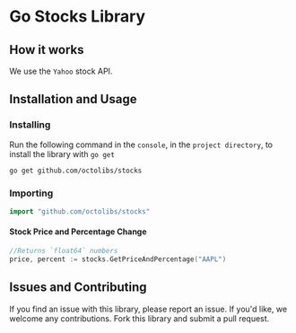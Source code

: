 # Go Stocks Library

## How it works

We use the `Yahoo` stock API.

## Installation and Usage

### Installing

Run the following command in the `console`, in the `project directory`, to install the library with `go get`

```plain
go get github.com/octolibs/stocks
```

### Importing

```go
import "github.com/octolibs/stocks"
```

#### Stock Price and Percentage Change

```go
//Returns `float64` numbers
price, percent := stocks.GetPriceAndPercentage("AAPL")
```

## Issues and Contributing

If you find an issue with this library, please report an issue. If you'd
like, we welcome any contributions. Fork this library and submit a pull
request.
